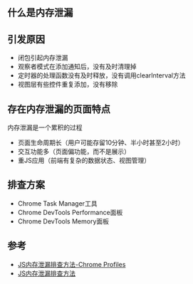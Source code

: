 
## 什么是内存泄漏


## 引发原因
- 闭包引起内存泄漏
- 观察者模式在添加通知后，没有及时清理掉
- 定时器的处理函数没有及时释放，没有调用clearInterval方法
- 视图层有些控件重复添加，没有移除

## 存在内存泄漏的页面特点
内存泄漏是一个累积的过程
- 页面生命周期长（用户可能存留10分钟、半小时甚至2小时）
- 交互功能多（页面偏功能，而不是展示）
- 重JS应用（前端有复杂的数据状态、视图管理）

## 排查方案
- Chrome Task Manager工具
- Chrome DevTools Performance面板
- Chrome DevTools Memory面板

## 参考
- [JS内存泄漏排查方法-Chrome Profiles](http://caibaojian.com/chrome-profiles.html)
- [JS内存泄漏排查方法](http://www.ayqy.net/blog/js%E5%86%85%E5%AD%98%E6%B3%84%E6%BC%8F%E6%8E%92%E6%9F%A5%E6%96%B9%E6%B3%95/)